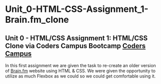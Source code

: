 # Unit_0-HTML-CSS-Assignment_1-Brain.fm_clone

## Unit 0 - HTML/CSS Assignment 1: HTML/CSS Clone via Coders Campus Bootcamp <a target="_blank" rel="Coders Campus" href="https://www.coderscampus.com/">Coders Campus</a>

In this first assignment we are given the task to re-create an older version of <a target="_blank" rel="Brain.fm" href="https://www.brain.fm//">Brain.fm</a> website using HTML & CSS. We were given the opportunity to utilize as much Flexbox as we could so we could get comfortable using it.
